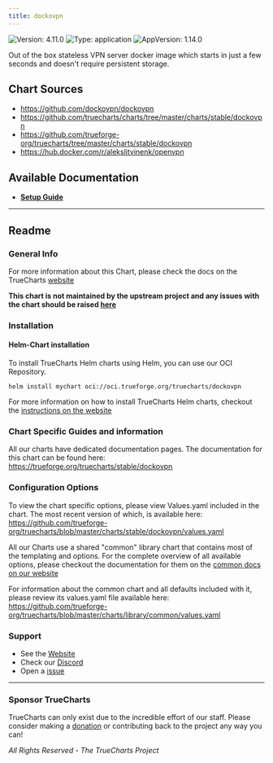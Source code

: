 ```yaml
---
title: dockovpn
---
```


![Version: 4.11.0](https://img.shields.io/badge/Version-4.11.0-informational?style=flat-square) ![Type: application](https://img.shields.io/badge/Type-application-informational?style=flat-square) ![AppVersion: 1.14.0](https://img.shields.io/badge/AppVersion-1.14.0-informational?style=flat-square)

Out of the box stateless VPN server docker image which starts in just a few seconds and doesn't require persistent storage.

## Chart Sources

- https://github.com/dockovpn/dockovpn
- https://github.com/truecharts/charts/tree/master/charts/stable/dockovpn
- https://github.com/trueforge-org/truecharts/tree/master/charts/stable/dockovpn
- https://hub.docker.com/r/alekslitvinenk/openvpn

## Available Documentation

- [**Setup Guide**](./setup-guide)


---

## Readme


### General Info

For more information about this Chart, please check the docs on the TrueCharts [website](https://trueforge.org/truecharts/stable/dockovpn)

**This chart is not maintained by the upstream project and any issues with the chart should be raised [here](https://github.com/trueforge-org/truecharts/issues/new/choose)**

### Installation

#### Helm-Chart installation

To install TrueCharts Helm charts using Helm, you can use our OCI Repository.

`helm install mychart oci://oci.trueforge.org/truecharts/dockovpn`

For more information on how to install TrueCharts Helm charts, checkout the [instructions on the website](https://trueforge.org/truecharts/guides/)

### Chart Specific Guides and information

All our charts have dedicated documentation pages.
The documentation for this chart can be found here:
https://trueforge.org/truecharts/stable/dockovpn

### Configuration Options

To view the chart specific options, please view Values.yaml included in the chart.
The most recent version of which, is available here: https://github.com/trueforge-org/truecharts/blob/master/charts/stable/dockovpn/values.yaml

All our Charts use a shared "common" library chart that contains most of the templating and options.
For the complete overview of all available options, please checkout the documentation for them on the [common docs on our website](https://trueforge.org/truecharts-common/)

For information about the common chart and all defaults included with it, please review its values.yaml file available here: https://github.com/trueforge-org/truecharts/blob/master/charts/library/common/values.yaml

### Support

- See the [Website](https://truecharts.org)
- Check our [Discord](https://discord.gg/tVsPTHWTtr)
- Open a [issue](https://github.com/trueforge-org/truecharts/issues/new/choose)

---

### Sponsor TrueCharts

TrueCharts can only exist due to the incredible effort of our staff.
Please consider making a [donation](https://trueforge.org/general/sponsor/) or contributing back to the project any way you can!

_All Rights Reserved - The TrueCharts Project_
